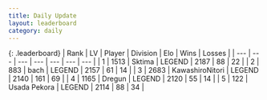 ```yaml
---
title: Daily Update
layout: leaderboard
category: daily
---
```


{: .leaderboard}
| Rank | LV | Player | Division | Elo | Wins | Losses |
| --- | --- | --- | --- | --- | --- | --- |
| <span data-change="0">1</span> | 1513 | <span title="ID: 353063">Sktima</span> | LEGEND | <span data-change="0">2187</span> | <span data-change="0">88</span> | <span data-change="0">22</span> |
| <span data-change="0">2</span> | 883 | <span title="ID: 281795">bach</span> | LEGEND | <span data-change="-1">2157</span> | <span data-change="1">61</span> | <span data-change="1">14</span> |
| <span data-change="2">3</span> | 2683 | <span title="ID: 164871">KawashiroNitori</span> | LEGEND | <span data-change="46">2140</span> | <span data-change="19">161</span> | <span data-change="4">69</span> |
| <span data-change="21">4</span> | 1165 | <span title="ID: 337810">Dregun</span> | LEGEND | <span data-change="108">2120</span> | <span data-change="30">55</span> | <span data-change="7">14</span> |
| <span data-change="-2">5</span> | 122 | <span title="ID: 641994">Usada Pekora</span> | LEGEND | <span data-change="12">2114</span> | <span data-change="12">88</span> | <span data-change="5">34</span> |